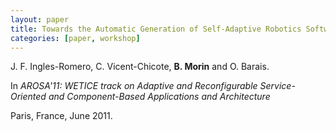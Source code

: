 ```yaml
---
layout: paper
title: Towards the Automatic Generation of Self-Adaptive Robotics Software, an Experience Report
categories: [paper, workshop]
---
```


J. F. Ingles-Romero, C. Vicent-Chicote, **B. Morin** and O. Barais.

In _AROSA'11: WETICE track on Adaptive and Reconfigurable Service-Oriented and Component-Based Applications and Architecture_

Paris, France, June 2011.
